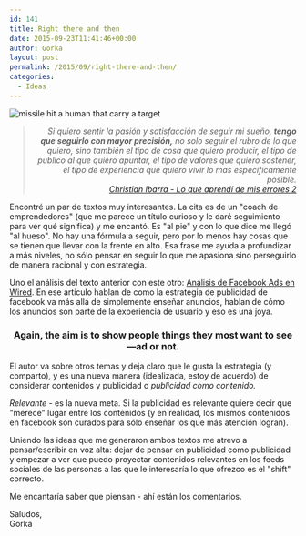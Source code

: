 ```yaml
---
id: 141
title: Right there and then
date: 2015-09-23T11:41:46+00:00
author: Gorka
layout: post
permalink: /2015/09/right-there-and-then/
categories:
  - Ideas
---
```

<img src="/wp-content/uploads/2015/09/hitting-the-target-300x300.jpg" alt="missile hit a human that carry a target" srcset="/wp-content/uploads/2015/09/hitting-the-target-300x300.jpg 300w, /wp-content/uploads/2015/09/hitting-the-target-150x150.jpg 150w, /wp-content/uploads/2015/09/hitting-the-target-1024x1024.jpg 1024w" sizes="100vw" />

> <p style="text-align: right; font-style: italic;">
>   Si quiero sentir la pasión y satisfacción de seguir mi sueño, <b>tengo que seguirlo con mayor precisión,</b> no solo seguir el rubro de lo que quiero, sino también el tipo de cosa que quiero producir, el tipo de publico al que quiero apuntar, el tipo de valores que quiero sostener, el tipo de experiencia que quiero vivir lo mas específicamente posible.<br /> <a href="http://coachibarra.com/logros/lo-que-aprendi-de-mis-fracasos-como-desarrollador-independiente-2/" target="_blank">Christian Ibarra - Lo que aprendí de mis errores 2</a>
> </p>

Encontré un par de textos muy interesantes. La cita es de un "coach de emprendedores" (que me parece un título curioso y le daré seguimiento para ver qué significa) y me encantó. Es "al pie" y con lo que dice me llegó "al hueso". No hay una fórmula a seguir, pero por lo menos hay cosas que se tienen que llevar con la frente en alto. Esa frase me ayuda a profundizar a más niveles, no sólo pensar en seguir lo que me apasiona sino perseguirlo de manera racional y con estrategia.

Uno el análisis del texto anterior con este otro: <a href="http://www.wired.com/2015/09/facebook-doesnt-make-much-money-couldon-purpose/?mbid=social_fb" target="_blank">Análisis de Facebook Ads en Wired</a>. En ese artículo hablan de como la estrategia de publicidad de facebook va más allá de simplemente enseñar anuncios, hablan de cómo los anuncios son parte de la experiencia de usuario y eso es una joya.

<h3 style="text-align: center;">
  Again, the aim is to show people things they most want to see—ad or not.
</h3>

El autor va sobre otros temas y deja claro que le gusta la estrategia (y comparto), y es una nueva manera (idealizada, estoy de acuerdo) de considerar contenidos y publicidad o _publicidad como contenido._

_Relevante_ - es la nueva meta. Si la publicidad es relevante quiere decir que "merece" lugar entre los contenidos (y en realidad, los mismos contenidos en facebook son curados para sólo enseñar los que más atención logran).

Uniendo las ideas que me generaron ambos textos me atrevo a pensar/escribir en voz alta: dejar de pensar en publicidad como publicidad y empezar a ver que puedo proyectar contenidos relevantes en los feeds sociales de las personas a las que le interesaría lo que ofrezco es el "shift" correcto.

Me encantaría saber que piensan - ahí están los comentarios.

<p style="text-align: left;">
  Saludos,<br /> Gorka
</p>
